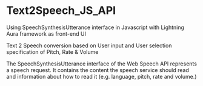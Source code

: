 # Text2Speech_JS_API
Using SpeechSynthesisUtterance interface in Javascript with Lightning Aura framework as front-end UI

Text 2 Speech conversion based on User input and User selection specification of Pitch, Rate & Volume

The SpeechSynthesisUtterance interface of the Web Speech API represents a speech request. It contains the content the speech service should read and information about how to read it (e.g. language, pitch, rate and volume.)
